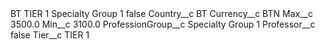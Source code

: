 <?xml version="1.0" encoding="UTF-8"?>
<CustomMetadata xmlns="http://soap.sforce.com/2006/04/metadata" xmlns:xsi="http://www.w3.org/2001/XMLSchema-instance" xmlns:xsd="http://www.w3.org/2001/XMLSchema">
    <label>BT TIER 1 Specialty Group 1</label>
    <protected>false</protected>
    <values>
        <field>Country__c</field>
        <value xsi:type="xsd:string">BT</value>
    </values>
    <values>
        <field>Currency__c</field>
        <value xsi:type="xsd:string">BTN</value>
    </values>
    <values>
        <field>Max__c</field>
        <value xsi:type="xsd:double">3500.0</value>
    </values>
    <values>
        <field>Min__c</field>
        <value xsi:type="xsd:double">3100.0</value>
    </values>
    <values>
        <field>ProfessionGroup__c</field>
        <value xsi:type="xsd:string">Specialty Group 1</value>
    </values>
    <values>
        <field>Professor__c</field>
        <value xsi:type="xsd:boolean">false</value>
    </values>
    <values>
        <field>Tier__c</field>
        <value xsi:type="xsd:string">TIER 1</value>
    </values>
</CustomMetadata>
